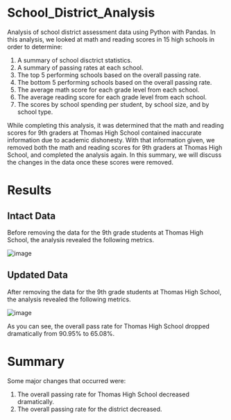 # School_District_Analysis
Analysis of school district assessment data using Python with Pandas. In this analysis, we looked at math and reading scores in 15 high schools in order to determine:
1. A summary of school disctrict statistics.
2. A summary of passing rates at each school.
3. The top 5 performing schools based on the overall passing rate.
4. The bottom 5 performing schools based on the overall passing rate.
5. The average math score for each grade level from each school.
6. The average reading score for each grade level from each school.
7. The scores by school spending per student, by school size, and by school type.

While completing this analysis, it was determined that the math and reading scores for 9th graders at Thomas High School contained inaccurate information due to academic dishonesty. With that information given, we removed both the math and reading scores for 9th graders at Thomas High School, and completed the analysis again. In this summary, we will discuss the changes in the data once these scores were removed.

# Results
## Intact Data
Before removing the data for the 9th grade students at Thomas High School, the analysis revealed the following metrics.

![image](https://user-images.githubusercontent.com/100658772/167012253-ad3dd5d4-4065-49f7-baad-287532c52367.png)

## Updated Data
After removing the data for the 9th grade students at Thomas High School, the analysis revealed the following metrics.

![image](https://user-images.githubusercontent.com/100658772/167012452-5869de7e-5496-4452-8d85-1828e986446f.png)

As you can see, the overall pass rate for Thomas High School dropped dramatically from 90.95% to 65.08%.

# Summary
Some major changes that occurred were:
1. The overall passing rate for Thomas High School decreased dramatically.
2. The overall passing rate for the district decreased.


